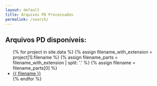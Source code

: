 ```yaml
---
layout: default
title: Arquivos PD Processados
permalink: /search/
---
```


<h2>Arquivos PD disponíveis:</h2>

<ul>
{% for project in site.data %}
    {% assign filename_with_extension = project[1].filename %}
    {% assign filename_parts = filename_with_extension | split: '.' %}
    {% assign filename = filename_parts[0] %}
    <li>
        <a href="../../output_pages/{{ filename }}.html">{{ filename }}</a>
    </li>
{% endfor %}
</ul>
